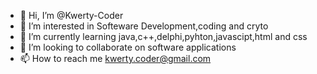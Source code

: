 - 👋 Hi, I’m @Kwerty-Coder
- 👀 I’m interested in Softeware Development,coding and cryto
- 🌱 I’m currently learning java,c++,delphi,pyhton,javascipt,html and css
- 💞️ I’m looking to collaborate on software applications
- 📫 How to reach me kwerty.coder@gmail.com

<!---
Kwerty-Coder/Kwerty-Coder is a ✨ special ✨ repository because its `README.md` (this file) appears on your GitHub profile.
You can click the Preview link to take a look at your changes.
--->
